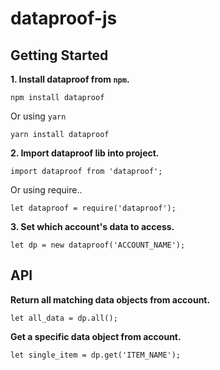 # dataproof-js

## Getting Started 
**1. Install dataproof from `npm`.**
```
npm install dataproof
```
Or using `yarn`
```
yarn install dataproof
```

**2. Import dataproof lib into project.**
```
import dataproof from 'dataproof';
```
Or using require..
```
let dataproof = require('dataproof');
```

**3. Set which account's data to access.**
```
let dp = new dataproof('ACCOUNT_NAME');
```

## API
**Return all matching data objects from account.**
```
let all_data = dp.all();
```

**Get a specific data object from account.**
```
let single_item = dp.get('ITEM_NAME');
```
